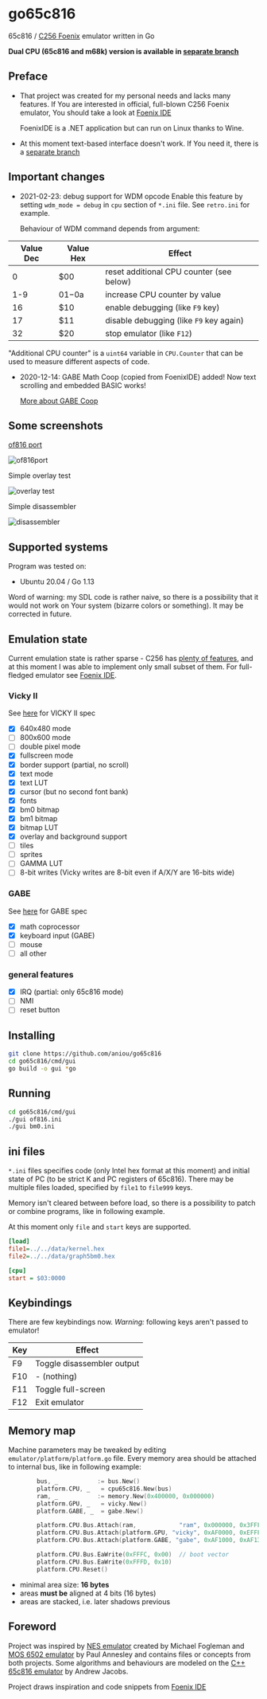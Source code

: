 # go65c816
65c816 / [C256 Foenix](https://c256foenix.com/) emulator written in Go

**Dual CPU (65c816 and m68k) version is available in [separate branch](https://github.com/aniou/go65c816/tree/m68k-wrapper/)**

## Preface

* That project was created for my personal needs and lacks many features.
  If You are interested in official, full-blown C256 Foenix emulator, You
  should take a look at [Foenix IDE](https://github.com/Trinity-11/FoenixIDE)

  FoenixIDE is a .NET application but can run on Linux thanks to Wine.

* At this moment text-based interface doesn't work. If You need it, there
  is a [separate branch](https://github.com/aniou/go65c816/tree/tui)

## Important changes

* 2021-02-23: debug support for WDM opcode
  Enable this feature by setting `wdm_mode = debug` in `cpu` section of
  `*.ini` file. See `retro.ini` for example.

  Behaviour of WDM command depends from argument:

|Value Dec|Value Hex  |Effect
----------|-----------|----------------------------------------
0         |$00        |reset additional CPU counter (see below)
1-9       |$01-$0a    |increase CPU counter by value
16        |$10        |enable debugging (like `F9` key)
17        |$11        |disable debugging (like `F9` key again)
32		  |$20	      |stop emulator (like `F12`)

  "Additional CPU counter" is a `uint64` variable in `CPU.Counter` that
  can be used to measure different aspects of code.

* 2020-12-14: GABE Math Coop (copied from FoenixIDE) added!
  Now text scrolling and embedded BASIC works!

  [More about GABE Coop](https://wiki.c256foenix.com/index.php?title=GABE#GABE_Integer_Math_Coprocessor_.28.2400:0100_.E2.80.93_.2400:012B.29)

## Some screenshots

[of816 port](https://github.com/aniou/of816/tree/C256/platforms/C256)

![of816port](images/of816.png)

Simple overlay test

![overlay test](images/graph5bm0.png)

Simple disassembler

![disassembler](images/disasm.png)

## Supported systems

Program was tested on:

* Ubuntu 20.04 / Go 1.13
 
Word of warning: my SDL code is rather naive, so there is a possibility that
it would not work on Your system (bizarre colors or something). It may be
corrected in future.

## Emulation state

Current emulation state is rather sparse - C256 has 
[plenty of features](https://wiki.c256foenix.com/index.php?title=Main_Page),
and at this moment I was able to implement only small subset of them. For
full-fledged emulator see [Foenix IDE](https://github.com/Trinity-11/FoenixIDE).

### Vicky II

See [here](https://wiki.c256foenix.com/index.php?title=VICKY_II) for VICKY II spec

- [x] 640x480 mode
- [ ] 800x600 mode
- [ ] double pixel mode
- [x] fullscreen mode
- [x] border support (partial, no scroll)
- [x] text mode 
- [x] text LUT
- [x] cursor (but no second font bank)
- [x] fonts
- [x] bm0 bitmap
- [x] bm1 bitmap
- [x] bitmap LUT
- [x] overlay and background support
- [ ] tiles
- [ ] sprites
- [ ] GAMMA LUT
- [ ] 8-bit writes (Vicky writes are 8-bit even if A/X/Y are 16-bits wide)

### GABE

See [here](https://wiki.c256foenix.com/index.php?title=GABE) for GABE spec

- [x] math coprocessor
- [x] keyboard input (GABE)
- [ ] mouse
- [ ] all other

### general features

- [x] IRQ (partial: only 65c816 mode)
- [ ] NMI
- [ ] reset button

## Installing

```bash
git clone https://github.com/aniou/go65c816
cd go65c816/cmd/gui
go build -o gui *go
```

## Running

```bash
cd go65c816/cmd/gui
./gui of816.ini 
./gui bm0.ini
```

## ini files

`*.ini` files specifies code (only Intel hex format at this moment) and 
initial state of PC (to be strict K and PC registers of 65c816). There
may be multiple files loaded, specified by `file1` to `file999` keys.

Memory isn't cleared between before load, so there is a possibility to
patch or combine programs, like in following example.

At this moment only `file` and `start` keys are supported.

```ini
[load]
file1=../../data/kernel.hex
file2=../../data/graph5bm0.hex

[cpu]
start = $03:0000
```

## Keybindings

There are few keybindings now. 
*Warning:* following keys aren't passed to emulator!

|Key     |Effect
---------|---------------------------
F9       |Toggle disassembler output
F10      |- (nothing)
F11      |Toggle full-screen
F12      |Exit emulator

## Memory map

Machine parameters may be tweaked by editing `emulator/platform/platform.go` file. Every memory area should be attached to internal bus, like in following example:

```go
        bus, _           := bus.New()
        platform.CPU, _   = cpu65c816.New(bus)
        ram, _           := memory.New(0x400000, 0x000000)
        platform.GPU, _   = vicky.New()
        platform.GABE, _  = gabe.New()

        platform.CPU.Bus.Attach(ram,            "ram", 0x000000, 0x3FFFFF)
        platform.CPU.Bus.Attach(platform.GPU, "vicky", 0xAF0000, 0xEFFFFF)
        platform.CPU.Bus.Attach(platform.GABE, "gabe", 0xAF1000, 0xAF13FF)

        platform.CPU.Bus.EaWrite(0xFFFC, 0x00)  // boot vector
        platform.CPU.Bus.EaWrite(0xFFFD, 0x10)
        platform.CPU.Reset()

```

 * minimal area size: **16 bytes**
 * areas **must be** aligned at 4 bits (16 bytes)
 * areas are stacked, i.e. later shadows previous 

## Foreword

Project was inspired by [NES emulator](https://github.com/fogleman/nes) created by Michael Fogleman and [MOS 6502 emulator](https://github.com/pda/go6502) by Paul Annesley and contains files or concepts from both projects. Some algorithms and behaviours are modeled on the [C++ 65c816 emulator](https://github.com/andrew-jacobs/emu816) by Andrew Jacobs.

Project draws inspiration and code snippets from [Foenix IDE](https://github.com/Trinity-11/FoenixIDE)

